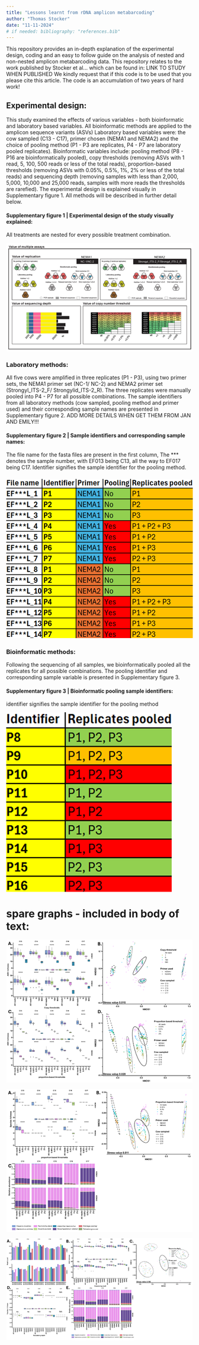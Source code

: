 ```yaml
---
title: "Lessons learnt from rDNA amplicon metabarcoding"
author: "Thomas Stocker"
date: "11-11-2024"
# if needed: bibliography: "references.bib"
---
```


This repository provides an in-depth explanation of the experimental design, coding and an easy to follow guide on the analysis of nested and non-nested amplicon metabarcoding data. This repository relates to the work published by Stocker et al... which can be found in: LINK TO STUDY WHEN PUBLISHED We kindly request that if this code is to be used that you please cite this article. The code is an accumulation of two years of hard work!

## **Experimental design:**

This study examined the effects of various variables - both bioinformatic and laboratory based variables. All bioinformatic methods are applied to the amplicon sequence variants (ASVs) Laboratory based variables were: the cow sampled (C13 - C17), primer chosen (NEMA1 and NEMA2) and the choice of pooling method (P1 - P3 are replicates, P4 - P7 are laboratory pooled replicates). Bioinformatic variables include: pooling method (P8 - P16 are bioinformatically pooled), copy thresholds (removing ASVs with 1 read, 5, 100, 500 reads or less of the total reads), proportion-based thresholds (removing ASVs with 0.05%, 0.5%, 1%, 2% or less of the total reads) and sequencing depth (removing samples with less than 2,000, 5,000, 10,000 and 25,000 reads, samples with more reads the thresholds are rarefied). The experimental design is explained visually in Supplementary figure 1. All methods will be described in further detail below.

#### **Supplementary figure 1 \| Experimental design of the study visually explained:**

All treatments are nested for every possible treatment combination.

![](images/clipboard-3478565755.png)

### **Laboratory methods:** 

All five cows were amplified in three replicates (P1 - P3), using two primer sets, the NEMA1 primer set (NC-1/ NC-2) and NEMA2 primer set (Strongyl_ITS-2_F/ Strongylid_ITS-2_R). The three replicates were manually pooled into P4 - P7 for all possible combinations. The sample identifiers from all laboratory methods (cow sampled, pooling method and primer used) and their corresponding sample names are presented in Supplementary figure 2. ADD MORE DETAILS WHEN GET THEM FROM JAN AND EMILY!!!

#### **Supplementary figure 2 \| Sample identifiers and corresponding sample names:**

The file name for the fasta files are present in the first column, The \*\*\* denotes the sample number, with EF013 being C13, all the way to EF017 being C17. Identifier signifies the sample identifier for the pooling method.

### ![](images/clipboard-285113729.png)

### **Bioinformatic methods:**

Following the sequencing of all samples, we bioinformatically pooled all the replicates for all possible combinations. The pooling identifier and corresponding sample variable is presented in Supplementary figure 3.

#### **Supplementary figure 3 \| Bioinformatic pooling sample identifiers:** 

identifier signifies the sample identifier for the pooling method

![](images/clipboard-3178431690.png)

# spare graphs - included in body of text: 

![](images/clipboard-2019417134.png)

![](images/clipboard-1273138566.png)

![](images/clipboard-410868305.png)
